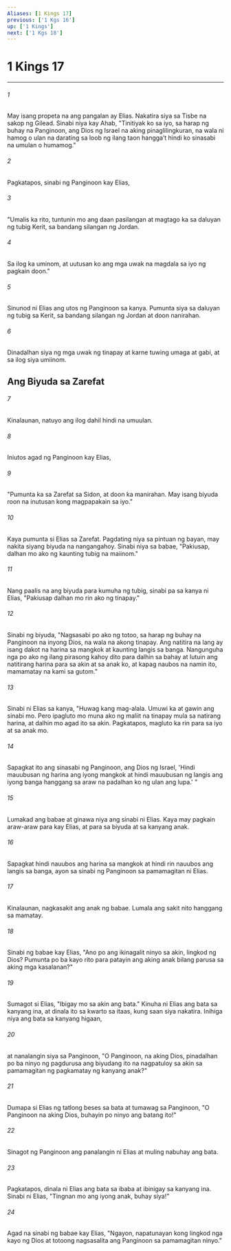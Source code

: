 ```yaml
---
Aliases: [1 Kings 17]
previous: ['1 Kgs 16']
up: ['1 Kings']
next: ['1 Kgs 18']
---
```

# 1 Kings 17

***


###### 1 


May isang propeta na ang pangalan ay Elias. Nakatira siya sa Tisbe na sakop ng Gilead. Sinabi niya kay Ahab, "Tinitiyak ko sa iyo, sa harap ng buhay na Panginoon, ang Dios ng Israel na aking pinaglilingkuran, na wala ni hamog o ulan na darating sa loob ng ilang taon hanggaʼt hindi ko sinasabi na umulan o humamog." 


###### 2 


Pagkatapos, sinabi ng Panginoon kay Elias, 


###### 3 


"Umalis ka rito, tuntunin mo ang daan pasilangan at magtago ka sa daluyan ng tubig Kerit, sa bandang silangan ng Jordan. 


###### 4 


Sa ilog ka uminom, at uutusan ko ang mga uwak na magdala sa iyo ng pagkain doon." 


###### 5 


Sinunod ni Elias ang utos ng Panginoon sa kanya. Pumunta siya sa daluyan ng tubig sa Kerit, sa bandang silangan ng Jordan at doon nanirahan. 


###### 6 


Dinadalhan siya ng mga uwak ng tinapay at karne tuwing umaga at gabi, at sa ilog siya umiinom.

## Ang Biyuda sa Zarefat 


###### 7 


Kinalaunan, natuyo ang ilog dahil hindi na umuulan. 


###### 8 


Iniutos agad ng Panginoon kay Elias, 


###### 9 


"Pumunta ka sa Zarefat sa Sidon, at doon ka manirahan. May isang biyuda roon na inutusan kong magpapakain sa iyo." 


###### 10 


Kaya pumunta si Elias sa Zarefat. Pagdating niya sa pintuan ng bayan, may nakita siyang biyuda na nangangahoy. Sinabi niya sa babae, "Pakiusap, dalhan mo ako ng kaunting tubig na maiinom." 


###### 11 


Nang paalis na ang biyuda para kumuha ng tubig, sinabi pa sa kanya ni Elias, "Pakiusap dalhan mo rin ako ng tinapay." 


###### 12 


Sinabi ng biyuda, "Nagsasabi po ako ng totoo, sa harap ng buhay na Panginoon na inyong Dios, na wala na akong tinapay. Ang natitira na lang ay isang dakot na harina sa mangkok at kaunting langis sa banga. Nangunguha nga po ako ng ilang pirasong kahoy dito para dalhin sa bahay at lutuin ang natitirang harina para sa akin at sa anak ko, at kapag naubos na namin ito, mamamatay na kami sa gutom." 


###### 13 


Sinabi ni Elias sa kanya, "Huwag kang mag-alala. Umuwi ka at gawin ang sinabi mo. Pero ipagluto mo muna ako ng maliit na tinapay mula sa natirang harina, at dalhin mo agad ito sa akin. Pagkatapos, magluto ka rin para sa iyo at sa anak mo. 


###### 14 


Sapagkat ito ang sinasabi ng Panginoon, ang Dios ng Israel, 'Hindi mauubusan ng harina ang iyong mangkok at hindi mauubusan ng langis ang iyong banga hanggang sa araw na padalhan ko ng ulan ang lupa.' " 


###### 15 


Lumakad ang babae at ginawa niya ang sinabi ni Elias. Kaya may pagkain araw-araw para kay Elias, at para sa biyuda at sa kanyang anak. 


###### 16 


Sapagkat hindi nauubos ang harina sa mangkok at hindi rin nauubos ang langis sa banga, ayon sa sinabi ng Panginoon sa pamamagitan ni Elias. 


###### 17 


Kinalaunan, nagkasakit ang anak ng babae. Lumala ang sakit nito hanggang sa mamatay. 


###### 18 


Sinabi ng babae kay Elias, "Ano po ang ikinagalit ninyo sa akin, lingkod ng Dios? Pumunta po ba kayo rito para patayin ang aking anak bilang parusa sa aking mga kasalanan?" 


###### 19 


Sumagot si Elias, "Ibigay mo sa akin ang bata." Kinuha ni Elias ang bata sa kanyang ina, at dinala ito sa kwarto sa itaas, kung saan siya nakatira. Inihiga niya ang bata sa kanyang higaan, 


###### 20 


at nanalangin siya sa Panginoon, "O Panginoon, na aking Dios, pinadalhan po ba ninyo ng pagdurusa ang biyudang ito na nagpatuloy sa akin sa pamamagitan ng pagkamatay ng kanyang anak?" 


###### 21 


Dumapa si Elias ng tatlong beses sa bata at tumawag sa Panginoon, "O Panginoon na aking Dios, buhayin po ninyo ang batang ito!" 


###### 22 


Sinagot ng Panginoon ang panalangin ni Elias at muling nabuhay ang bata. 


###### 23 


Pagkatapos, dinala ni Elias ang bata sa ibaba at ibinigay sa kanyang ina. Sinabi ni Elias, "Tingnan mo ang iyong anak, buhay siya!" 


###### 24 


Agad na sinabi ng babae kay Elias, "Ngayon, napatunayan kong lingkod nga kayo ng Dios at totoong nagsasalita ang Panginoon sa pamamagitan ninyo."
